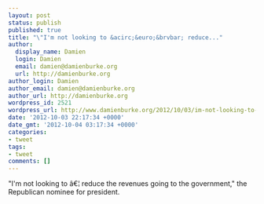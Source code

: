 ```yaml
---
layout: post
status: publish
published: true
title: "\"I'm not looking to &acirc;&euro;&brvbar; reduce..."
author:
  display_name: Damien
  login: Damien
  email: damien@damienburke.org
  url: http://damienburke.org
author_login: Damien
author_email: damien@damienburke.org
author_url: http://damienburke.org
wordpress_id: 2521
wordpress_url: http://www.damienburke.org/2012/10/03/im-not-looking-to-%e2%80%a6-reduce/
date: '2012-10-03 22:17:34 +0000'
date_gmt: '2012-10-04 03:17:34 +0000'
categories:
- tweet
tags:
- tweet
comments: []
---
```

<p>"I'm not looking to &acirc;&euro;&brvbar; reduce the revenues going to the government," the Republican nominee for president.</p>
